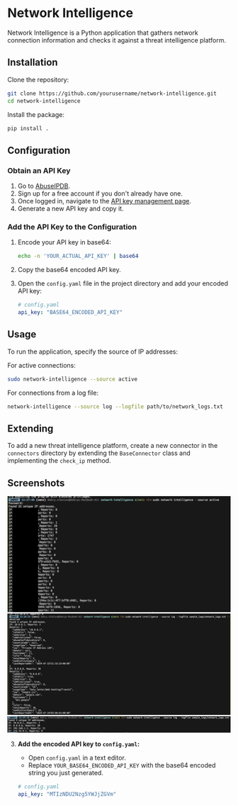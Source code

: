 # Network Intelligence

Network Intelligence is a Python application that gathers network connection information and checks it against a threat intelligence platform.

## Installation

Clone the repository:

```sh
git clone https://github.com/yourusername/network-intelligence.git
cd network-intelligence
```

Install the package:

```sh
pip install .
```

## Configuration

### Obtain an API Key

1. Go to [AbuseIPDB](https://www.abuseipdb.com/).
2. Sign up for a free account if you don't already have one.
3. Once logged in, navigate to the [API key management page](https://www.abuseipdb.com/account/api).
4. Generate a new API key and copy it.

### Add the API Key to the Configuration

1. Encode your API key in base64:

    ```sh
    echo -n 'YOUR_ACTUAL_API_KEY' | base64
    ```

2. Copy the base64 encoded API key.
3. Open the `config.yaml` file in the project directory and add your encoded API key:

    ```yaml
    # config.yaml
    api_key: "BASE64_ENCODED_API_KEY"
    ```

## Usage

To run the application, specify the source of IP addresses:

For active connections:
```sh
sudo network-intelligence --source active
```

For connections from a log file:
```sh
network-intelligence --source log --logfile path/to/network_logs.txt
```

## Extending

To add a new threat intelligence platform, create a new connector in the `connectors` directory by extending the `BaseConnector` class and implementing the `check_ip` method.

## Screenshots

![Screenshot 1](documentation/screenshots/Screenshot1.png)
![Screenshot 2](documentation/screenshots/Screenshot2.png)
![Screenshot 3](documentation/screenshots/Screenshot3.png)

3. **Add the encoded API key to `config.yaml`:**
   - Open `config.yaml` in a text editor.
   - Replace `YOUR_BASE64_ENCODED_API_KEY` with the base64 encoded string you just generated.

   ```yaml
   # config.yaml
   api_key: "MTIzNDU2Nzg5YWJjZGVm"
   ```
